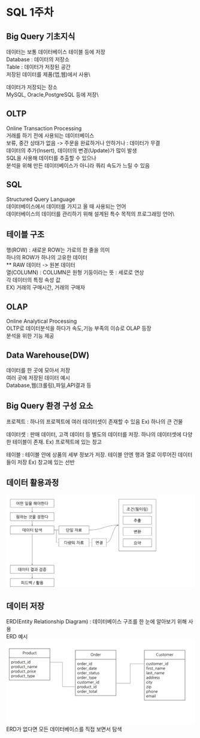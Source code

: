 # SQL 1주차

## Big Query 기초지식
데이터는 보통 데이터베이스 테이블 등에 저장 \
Database : 데이터의 저장소 \
Table : 데이터가 저장된 공간\
저장된 데이터를 제품(앱,웹)에서 사용\

데이터가 저장되는 장소\
MySQL, Oracle,PostgreSQL 등에 저장\

## OLTP
Online Transaction Processing\
거래를 하기 전에 사용되는 데이터베이스\
보류, 중간 상태가 없음 -> 주문을 완료하거나 안하거나 : 데이터가 무결\
데이터의 추가(Insert), 데이터의 변경(Update)가 많이 발생\
SQL을 사용해 데이터를 추출할 수 있으나\
분석을 위해 만든 데이터베이스가 아니라 쿼리 속도가 느릴 수 있음

## SQL
Structured Query Language\
데이터베이스에서 데이터를 가지고 올 때 사용되는 언어\
데이터베이스의 데이터를 관리하기 위해 설계된 특수 목적의 프로그래밍 언어\

## 테이블 구조
행(ROW) : 새로운 ROW는 가로의 한 줄을 의미\
하나의 ROW가 하나의 고유한 데이터\
** RAW 데이터 -> 원본 데이터\
열(COLUMN) : COLUMN은 원형 기둥이라는 뜻 : 세로로 연상\
각 데이터의 특정 속성 값\
EX) 거래의 구매시간, 거래의 구매자

## OLAP
Online Analytical Processing\
OLTP로 데이터분석을 하다가 속도,기능 부족의 이슈로 OLAP 등장\
분석을 위한 기능 제공

## Data Warehouse(DW)
데이터를 한 곳에 모아서 저장\
여러 곳에 저장된 데이터 예시\
Database,웹(크롤링),파일,API결과 등

## Big Query 환경 구성 요소
프로젝트 : 하나의 프로젝트에 여러 데이터셋이 존재할 수 있음 Ex) 하나의 큰 건물 
        
데이터셋 : 판매 데이터, 고객 데이터 등 별도의 데이터를 저장. 하나의 데이터셋에 다양한 테이블이 존재. Ex) 프로젝트에 있는 창고

테이블 : 테이블 안에 상품의 세부 정보가 저장. 테이블 안엔 행과 열로 이루어진 데이터들이 저장 Ex) 창고에 있는 선반

## 데이터 활용과정
![스크린샷](/SQL/img/데이터%20활용과정.png)

## 데이터 저장
ERD(Entity Relationship Diagram) : 데이터베이스 구조를 한 눈에 알아보기 위해 사용\
ERD 예시\
![스크린샷](/SQL/img/ERD.png)\
ERD가 없다면 모든 데이터베이스를 직접 보면서 탐색
